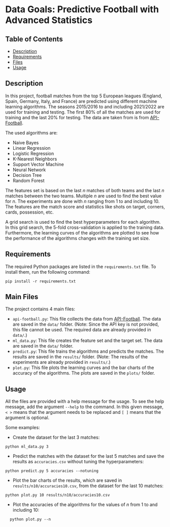 # Data Goals: Predictive Football with Advanced Statistics

## Table of Contents
- [Description](#description)
- [Requirements](#requirements)
- [Files](#main-files)
- [Usage](#usage)

## Description
In this project, football matches from the top 5 European leagues 
(England, Spain, Germany, Italy, and France) are predicted using
different machine learning algorithms. The seasons 2015/2016 to
and including 2021/2022 are used for training and testing. The first
80% of all the matches are used for training and the last 20% for
testing. The data are taken from is from [API-Football](https://www.api-football.com).

The used algorithms are: 
- Naive Bayes
- Linear Regression
- Logistic Regression
- K-Nearest Neighbors
- Support Vector Machine
- Neural Network
- Decision Tree
- Random Forest

The features set is based on the last *n* matches of both teams and
the last *n* matches between the two teams. Muitiple *n* are used
to find the best value for *n*. The experiments are done with *n*
ranging from 1 to and including 10. The features are the match score 
and statistics like shots on target, corners, cards, 
possession, etc.

A grid search is used to find the best hyperparameters for each
algorithm. In this grid search, the 5-fold cross-validation is applied
to the training data. Furthermore, the learning curves of the
algorithms are plotted to see how the performance of the algorithms
changes with the training set size.

## Requirements
The required Python packages are listed in the `requirements.txt` file.
To install them, run the following command:
```
pip install -r requirements.txt
```

## Main Files
The project contains 4 main files:
- `api-football.py`: This file collects the data from [API-Football](https://www.api-football.com).
  The data are saved in the `data/` folder. (Note: Since the API key is
  not provided, this file cannot be used. The required data are already
    provided in `data/`.)
- `ml_data.py`: This file creates the feature set and the target set.
  The data are saved in the `data/` folder.
- `predict.py`: This file trains the algorithms and predicts the matches. 
  The results are saved in the `results/` folder. (Note: The results of the 
  experiments are already provided in `results/`.)
- `plot.py`: This file plots the learning curves and the bar charts of 
  the accuracy of the algorithms. The plots are saved in the `plots/` folder.

## Usage
All the files are provided with a help message for the usage.
To see the help message, add the argument `--help` to the command.
In this given message, `< >` means that the argument needs to be replaced
and `[ ]` means that the argument is optional.

Some examples:
- Create the dataset for the last 3 matches:
```
python ml_data.py 3
```
- Predict the matches with the dataset for the last 5 matches and
  save the results as `accuracies.csv` without tuning the hyperparameters:
```
python predict.py 5 accuracies --notuning
```
- Plot the bar charts of the results, which are saved in `results/n10/accuracies10.csv`,
  from the dataset for the last 10 matches:
```
python plot.py 10 results/n10/accuracies10.csv
```
- Plot the accuracies of the algorithms for the values of *n* from 1 to and including 10:
```
  python plot.py --n
```

